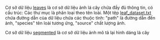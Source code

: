 Cơ sở dữ liệu [leaves](datasets/leaves) là cơ sở dữ liệu ảnh lá cây chứa đầy đủ thông tin, có cấu trúc:
  Các thư mục là phân loại theo tên loài.
  Một tệp [leaf_dataset.txt](datasets/leaves/leaf_dataset.txt) chứa đường dẫn của dữ liệu chứa các thuộc tính: "path" là đường dẫn đến ảnh,	"species" tên loài tương ứng,	"source" chất lượng ảnh.
  
Cơ sở dữ liệu [segmented]() là cơ sở dữ liệu ảnh mô tả lại hình dáng lá cây
